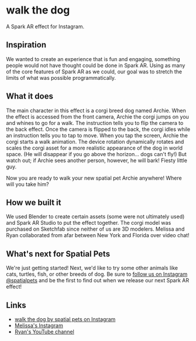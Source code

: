 # walk the dog
A Spark AR effect for Instagram.


## Inspiration

We wanted to create an experience that is fun and engaging, something people would not have thought could be done in Spark AR. Using as many of the core features of Spark AR as we could, our goal was to stretch the limits of what was possible programmatically.

## What it does

The main character in this effect is a corgi breed dog named Archie. When the effect is accessed from the front camera, Archie the corgi jumps on you and whines to go for a walk. The instruction tells you to flip the camera to the back effect. Once the camera is flipped to the back, the corgi idles while an instruction tells you to tap to move. When you tap the screen, Archie the corgi starts a walk animation. The device rotation dynamically rotates and scales the corgi asset for a more realistic appearance of the dog in world space. (He will disappear if you go above the horizon... dogs can't fly!) But watch out; if Archie sees another person, however, he will bark! Fiesty little guy.

Now you are ready to walk your new spatial pet Archie anywhere! Where will you take him?

## How we built it

We used Blender to create certain assets (some were not ultimately used) and Spark AR Studio to put the effect together. The corgi model was purchased on Sketchfab since neither of us are 3D modelers. Melissa and Ryan collaborated from afar between New York and Florida over video chat!

## What's next for Spatial Pets

We're just getting started! Next, we'd like to try some other animals like cats, turtles, fish, or other breeds of dog. Be sure to [follow us on Instagram @spatialpets](https://www.instagram.com/spatialpets/) and be the first to find out when we release our next Spark AR effect!

## Links
- [walk the dog by spatial pets on Instagram](https://www.instagram.com/a/r/?effect_id=659862958159650)
- [Melissa's Instagram](https://www.instagram.com/deeplylearning/)
- [Ryan's YouTube channel](https://www.youtube.com/ryankopinsky)
